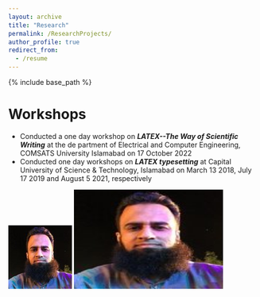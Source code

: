 ```yaml
---
layout: archive
title: "Research"
permalink: /ResearchProjects/
author_profile: true
redirect_from:
  - /resume
---
```


{% include base_path %}

Workshops
======
* Conducted a one day workshop on ***LATEX--The Way of Scientific Writing*** at the de partment of Electrical and Computer Engineering, COMSATS University Islamabad on 17 October 2022
* Conducted one day workshops on ***LATEX typesetting*** at Capital University of Science & Technology, Islamabad on March 13 2018, July 17 2019 and August 5 2021, respectively

![checking the image](/images/citations.jpg)
<img src="/images/citations.jpg" alt="Alt text" width="300" height="200">
